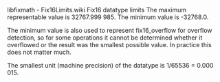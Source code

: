 libfixmath - Fix16Limits.wiki
Fix16 datatype limits
The maximum representable value is 32767.999 985. The minimum value is -32768.0.

The minimum value is also used to represent fix16_overflow for overflow detection, so for some operations it cannot be determined whether it overflowed or the result was the smallest possible value. In practice this does not matter much.

The smallest unit (machine precision) of the datatype is 1/65536 = 0.000 015.